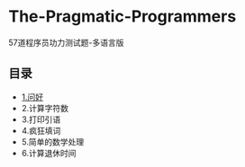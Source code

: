 # The-Pragmatic-Programmers
57道程序员功力测试题-多语言版


## 目录
- [1.问好](code/01问好/)
- 2.计算字符数
- 3.打印引语
- 4.疯狂填词
- 5.简单的数学处理
- 6.计算退休时间
